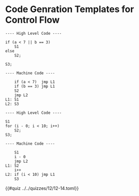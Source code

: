 # Code Genration Templates for Control Flow

```
---- High Level Code ----

if (a < 7 || b == 3)
    S1
else
    S2;

S3;

---- Machine Code ----

    if (a < 7)  jmp L1
    if (b == 3) jmp L1
    S2
    jmp L2
L1: S1
L2: S3
```

```
---- High Level Code ----

S1
for (i - 0; i < 10; i++)
    S2;
S3;

---- Machine Code ----

    S1
    i - 0
    jmp L2
L1: S2
    i++
L2: if (i < 10) jmp L1
    S3
```

{{#quiz ../../quizzes/12/12-14.toml}}
